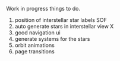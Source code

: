 Work in progress
things to do.
1. position of interstellar star labels SOF
2. auto generate stars in interstellar view X 
3. good navigation ui
4. generate systems for the stars 
5. orbit animations
6. page transitions